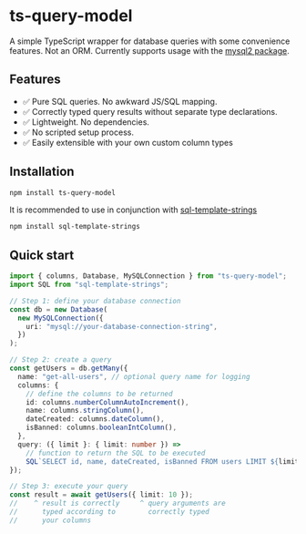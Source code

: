 # ts-query-model

A simple TypeScript wrapper for database queries with some convenience features.
Not an ORM. Currently supports usage with the [mysql2 package](https://www.npmjs.com/package/mysql2).

## Features

- ✅ Pure SQL queries. No awkward JS/SQL mapping.
- ✅ Correctly typed query results without separate type declarations.
- ✅ Lightweight. No dependencies.
- ✅ No scripted setup process.
- ✅ Easily extensible with your own custom column types

## Installation

```bash
npm install ts-query-model
```

It is recommended to use in conjunction with
[sql-template-strings](https://www.npmjs.com/package/sql-template-strings)

```bash
npm install sql-template-strings
```

## Quick start

```typescript
import { columns, Database, MySQLConnection } from "ts-query-model";
import SQL from "sql-template-strings";

// Step 1: define your database connection
const db = new Database(
  new MySQLConnection({
    uri: "mysql://your-database-connection-string",
  })
);

// Step 2: create a query
const getUsers = db.getMany({
  name: "get-all-users", // optional query name for logging
  columns: {
    // define the columns to be returned
    id: columns.numberColumnAutoIncrement(),
    name: columns.stringColumn(),
    dateCreated: columns.dateColumn(),
    isBanned: columns.booleanIntColumn(),
  },
  query: ({ limit }: { limit: number }) =>
    // function to return the SQL to be executed
    SQL`SELECT id, name, dateCreated, isBanned FROM users LIMIT ${limit}`,
});

// Step 3: execute your query
const result = await getUsers({ limit: 10 });
//    ^ result is correctly     ^ query arguments are
//      typed according to        correctly typed
//      your columns
```
